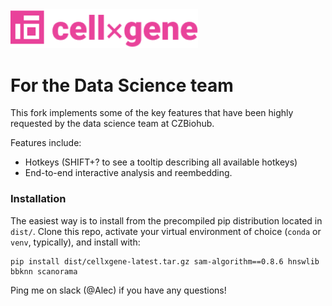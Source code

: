 <img src="./docs/cellxgene-logo.png" width="300">

# For the Data Science team
This fork implements some of the key features that have been highly requested by the data science team at CZBiohub.

Features include:
- Hotkeys (SHIFT+? to see a tooltip describing all available  hotkeys)
- End-to-end interactive analysis and reembedding.

### Installation
The easiest way is to install from the precompiled pip distribution located in `dist/`.
Clone this repo, activate your virtual environment of choice (`conda` or `venv`, typically), and install with:

```
pip install dist/cellxgene-latest.tar.gz sam-algorithm==0.8.6 hnswlib bbknn scanorama
```
Ping me on slack (@Alec) if you have any questions!
